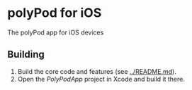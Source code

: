# polyPod for iOS

The polyPod app for iOS devices

## Building

1. Build the core code and features (see [../README.md](../README.md)).
2. Open the _PolyPodApp_ project in Xcode and build it there.
